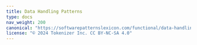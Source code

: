 ```yaml
---
title: Data Handling Patterns
type: docs
nav_weight: 200
canonical: "https://softwarepatternslexicon.com/functional/data-handling-patterns"
license: "© 2024 Tokenizer Inc. CC BY-NC-SA 4.0"
---
```

